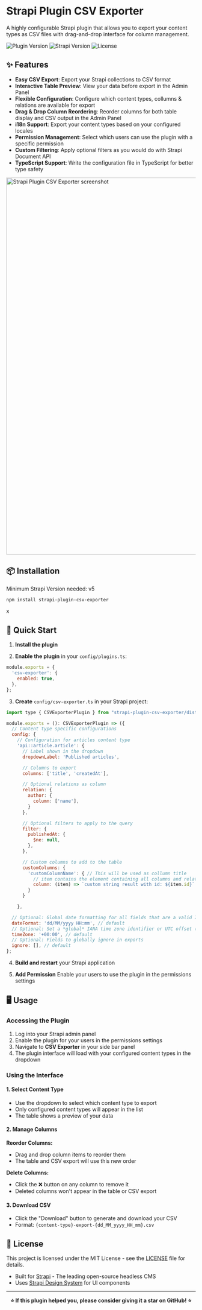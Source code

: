 # Strapi Plugin CSV Exporter

A highly configurable Strapi plugin that allows you to export your content types as CSV files with drag-and-drop interface for column management.

![Plugin Version](https://img.shields.io/badge/version-5.4.1-blue)
![Strapi Version](https://img.shields.io/badge/strapi-v5.0.0+-green)
![License](https://img.shields.io/badge/license-MIT-green)

## ✨ Features

- **Easy CSV Export**: Export your Strapi collections to CSV format
- **Interactive Table Preview**: View your data before export in the Admin Panel
- **Flexible Configuration**: Configure which content types, collumns & relations are available for export
- **Drag & Drop Column Reordering**: Reorder columns for both table display and CSV output in the Admin Panel
- **i18n Support**: Export your content types based on your configured locales
- **Permission Management**: Select which users can use the plugin with a specific permission
- **Custom Filtering**: Apply optional filters as you would do with Strapi Document API
- **TypeScript Support**: Write the configuration file in TypeScript for better type safety

<img src="https://i.postimg.cc/85fbvXK6/screenshot.png" alt="Strapi Plugin CSV Exporter screenshot" width="1000">

## 📦 Installation

Minimum Strapi Version needed: v5

```bash
npm install strapi-plugin-csv-exporter
```

x

## 🚀 Quick Start

1. **Install the plugin**

2. **Enable the plugin** in your `config/plugins.ts`:

```javascript
module.exports = {
  'csv-exporter': {
    enabled: true,
  },
};
```

3. **Create** `config/csv-exporter.ts` in your Strapi project:

```javascript
import type { CSVExporterPlugin } from "strapi-plugin-csv-exporter/dist/server/src";

module.exports = (): CSVExporterPlugin => ({
  // Content type specific configurations
  config: {
    // Configuration for articles content type
    'api::article.article': {
      // Label shown in the dropdown
      dropdownLabel: 'Published articles',

      // Columns to export
      columns: ['title', 'createdAt'],

      // Optional relations as column
      relation: {
        author: {
          column: ['name'],
        }
      },

      // Optional filters to apply to the query
      filter: {
        publishedAt: {
          $ne: null,
        },
      },

      // Custom columns to add to the table
      customColumns: {
        'customColumnName': { // This will be used as collumn title
          // item contains the element containing all columns and relations to build a custom column
          column: (item) => `custom string result with id: ${item.id}`
        }
      }

    },

  // Optional: Global date formatting for all fields that are a valid ISO Date
  dateFormat: 'dd/MM/yyyy HH:mm', // default
  // Optional: Set a *global* IANA time zone identifier or UTC offset (e.g. 'Europe/Berlin' or '+02:00'). Per default, the current timezone of the client will be used to format timestamps. If no timezone can be determined, default will be UTC+00:00)
  timeZone: '+00:00', // default
  // Optional: Fields to globally ignore in exports
  ignore: [], // default
};
```

4. **Build and restart** your Strapi application

5. **Add Permission** Enable your users to use the plugin in the permissions settings

## 🖥️ Usage

### Accessing the Plugin

1. Log into your Strapi admin panel
2. Enable the plugin for your users in the permissions settings
3. Navigate to **CSV Exporter** in your side bar panel
4. The plugin interface will load with your configured content types in the dropdown

### Using the Interface

#### 1. Select Content Type

- Use the dropdown to select which content type to export
- Only configured content types will appear in the list
- The table shows a preview of your data

#### 2. Manage Columns

**Reorder Columns:**

- Drag and drop column items to reorder them
- The table and CSV export will use this new order

**Delete Columns:**

- Click the ❌ button on any column to remove it
- Deleted columns won't appear in the table or CSV export

#### 3. Download CSV

- Click the "Download" button to generate and download your CSV
- Format: `{content-type}-export-{dd_MM_yyyy_HH_mm}.csv`

## 📄 License

This project is licensed under the MIT License - see the [LICENSE](LICENSE) file for details.

- Built for [Strapi](https://strapi.io/) - The leading open-source headless CMS
- Uses [Strapi Design System](https://design-system.strapi.io/) for UI components

---

<div align="center">
  <strong>⭐ If this plugin helped you, please consider giving it a star on GitHub! ⭐</strong>
</div>
